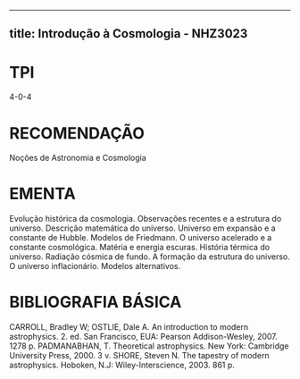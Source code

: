 
---
title: Introdução à Cosmologia - NHZ3023 
---

# TPI

4-0-4

# RECOMENDAÇÃO

Noções de Astronomia e Cosmologia

# EMENTA

Evolução histórica da cosmologia. Observações recentes e a estrutura do universo. Descrição matemática do universo. Universo em expansão e a constante de Hubble. Modelos de Friedmann. O universo acelerado e a constante cosmológica. Matéria e energia escuras. História térmica do universo. Radiação cósmica de fundo. A formação da estrutura do universo. O universo inflacionário. Modelos alternativos.

# BIBLIOGRAFIA BÁSICA

CARROLL, Bradley W; OSTLIE, Dale A. An introduction to modern astrophysics. 2. ed. San Francisco, EUA: Pearson Addison-Wesley, 2007. 1278 p.
PADMANABHAN, T. Theoretical astrophysics. New York: Cambridge University Press, 2000. 3 v.
SHORE, Steven N. The tapestry of modern astrophysics. Hoboken, N.J: Wiley-Interscience, 2003. 861 p.
        